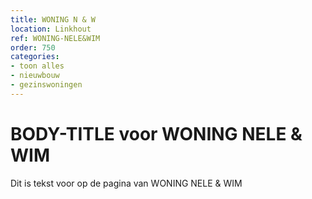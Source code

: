 ```yaml
---
title: WONING N & W
location: Linkhout
ref: WONING-NELE&WIM
order: 750
categories:
- toon alles
- nieuwbouw
- gezinswoningen
---
```

# BODY-TITLE voor WONING NELE & WIM

Dit is tekst voor op de pagina van WONING NELE & WIM